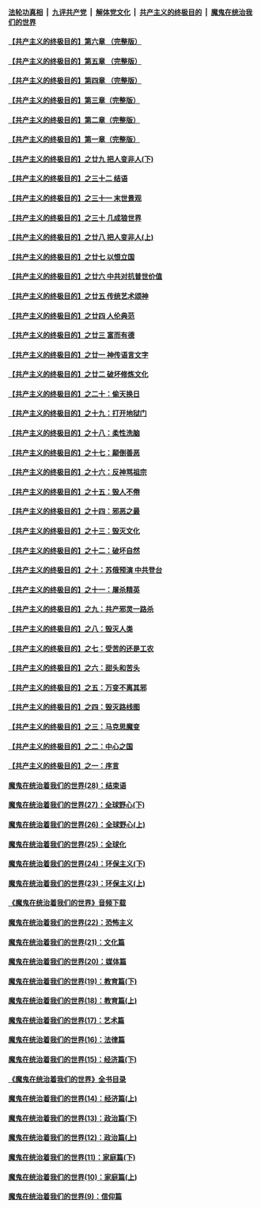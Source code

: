 ####  [法轮功真相](../../../../basic/blob/master/README.md?t=05300231) &nbsp;|&nbsp; [九评共产党](../../../../9ping.md/blob/master/README.md?t=05300231) &nbsp;|&nbsp; [解体党文化](../../../../jtdwh.md/blob/master/README.md?t=05300231)  &nbsp;|&nbsp; [共产主义的终极目的](../../../../gczydzjmd.md/blob/master/README.md?t=05300231) &nbsp;|&nbsp; [魔鬼在统治我们的世界](../../../../mgztzwmdsj.md/blob/master/README.md?t=05300231) 

#### [【共产主义的终极目的】第六章 （完整版）](../pages/nsc422/n11428913.md?t=05300231) 

#### [【共产主义的终极目的】第五章 （完整版）](../pages/nsc422/n11428912.md?t=05300231) 

#### [【共产主义的终极目的】第四章 （完整版）](../pages/nsc422/n11428907.md?t=05300231) 

#### [【共产主义的终极目的】第三章（完整版）](../pages/nsc422/n11428848.md?t=05300231) 

#### [【共产主义的终极目的】第二章（完整版）](../pages/nsc422/n11428831.md?t=05300231) 

#### [【共产主义的终极目的】第一章（完整版）](../pages/nsc422/n11417651.md?t=05300231) 

#### [【共产主义的终极目的】之廿九 把人变非人(下)](../pages/nsc422/n11344140.md?t=05300231) 

#### [【共产主义的终极目的】之三十二 结语](../pages/nsc422/n11360535.md?t=05300231) 

#### [【共产主义的终极目的】之三十一 末世景观](../pages/nsc422/n11351129.md?t=05300231) 

#### [【共产主义的终极目的】之三十 几成狼世界](../pages/nsc422/n11348280.md?t=05300231) 

#### [【共产主义的终极目的】之廿八 把人变非人(上)](../pages/nsc422/n11340492.md?t=05300231) 

#### [【共产主义的终极目的】之廿七 以恨立国](../pages/nsc422/n11336944.md?t=05300231) 

#### [【共产主义的终极目的】之廿六 中共对抗普世价值](../pages/nsc422/n11324785.md?t=05300231) 

#### [【共产主义的终极目的】之廿五 传统艺术颂神](../pages/nsc422/n11296396.md?t=05300231) 

#### [【共产主义的终极目的】之廿四 人伦典范](../pages/nsc422/n11296397.md?t=05300231) 

#### [【共产主义的终极目的】之廿三 富而有德](../pages/nsc422/n11283598.md?t=05300231) 

#### [【共产主义的终极目的】之廿一 神传语言文字](../pages/nsc422/n11263265.md?t=05300231) 

#### [【共产主义的终极目的】之廿二 破坏修炼文化](../pages/nsc422/n11245728.md?t=05300231) 

#### [【共产主义的终极目的】之二十：偷天换日](../pages/nsc422/n11238846.md?t=05300231) 

#### [【共产主义的终极目的】之十九：打开地狱门](../pages/nsc422/n11206376.md?t=05300231) 

#### [【共产主义的终极目的】之十八：柔性洗脑](../pages/nsc422/n11199994.md?t=05300231) 

#### [【共产主义的终极目的】之十七：颠倒善恶](../pages/nsc422/n11179782.md?t=05300231) 

#### [【共产主义的终极目的】之十六：反神骂祖宗](../pages/nsc422/n11166798.md?t=05300231) 

#### [【共产主义的终极目的】之十五：毁人不倦](../pages/nsc422/n11166792.md?t=05300231) 

#### [【共产主义的终极目的】之十四：邪恶之最](../pages/nsc422/n11150249.md?t=05300231) 

#### [【共产主义的终极目的】之十三：毁灭文化](../pages/nsc422/n11135227.md?t=05300231) 

#### [【共产主义的终极目的】之十二：破坏自然](../pages/nsc422/n11135214.md?t=05300231) 

#### [【共产主义的终极目的】之十：苏俄预演 中共登台](../pages/nsc422/n11118424.md?t=05300231) 

#### [【共产主义的终极目的】之十一：屠杀精英](../pages/nsc422/n11118442.md?t=05300231) 

#### [【共产主义的终极目的】之九：共产邪灵一路杀](../pages/nsc422/n11114139.md?t=05300231) 

#### [【共产主义的终极目的】之八：毁灭人类](../pages/nsc422/n11108503.md?t=05300231) 

#### [【共产主义的终极目的】之七：受苦的还是工农](../pages/nsc422/n11101809.md?t=05300231) 

#### [【共产主义的终极目的】之六：甜头和苦头](../pages/nsc422/n11096971.md?t=05300231) 

#### [【共产主义的终极目的】之五：万变不离其邪](../pages/nsc422/n11091285.md?t=05300231) 

#### [【共产主义的终极目的】之四：毁灭路线图](../pages/nsc422/n11086284.md?t=05300231) 

#### [【共产主义的终极目的】之三：马克思魔变](../pages/nsc422/n11061941.md?t=05300231) 

#### [【共产主义的终极目的】之二：中心之国](../pages/nsc422/n11047728.md?t=05300231) 

#### [【共产主义的终极目的】之一：序言](../pages/nsc422/n11086077.md?t=05300231) 

#### [魔鬼在统治着我们的世界(28)：结束语](../pages/nsc422/n10936246.md?t=05300231) 

#### [魔鬼在统治着我们的世界(27)：全球野心(下)](../pages/nsc422/n10928319.md?t=05300231) 

#### [魔鬼在统治着我们的世界(26)：全球野心(上)](../pages/nsc422/n10900318.md?t=05300231) 

#### [魔鬼在统治着我们的世界(25)：全球化](../pages/nsc422/n10788205.md?t=05300231) 

#### [魔鬼在统治着我们的世界(24)：环保主义(下)](../pages/nsc422/n10695307.md?t=05300231) 

#### [魔鬼在统治着我们的世界(23)：环保主义(上)](../pages/nsc422/n10688613.md?t=05300231) 

#### [《魔鬼在统治着我们的世界》音频下载](../pages/nsc422/n10635553.md?t=05300231) 

#### [魔鬼在统治着我们的世界(22)：恐怖主义](../pages/nsc422/n10614727.md?t=05300231) 

#### [魔鬼在统治着我们的世界(21)：文化篇](../pages/nsc422/n10597706.md?t=05300231) 

#### [魔鬼在统治着我们的世界(20)：媒体篇](../pages/nsc422/n10586579.md?t=05300231) 

#### [魔鬼在统治着我们的世界(19)：教育篇(下)](../pages/nsc422/n10564808.md?t=05300231) 

#### [魔鬼在统治着我们的世界(18)：教育篇(上)](../pages/nsc422/n10526970.md?t=05300231) 

#### [魔鬼在统治着我们的世界(17)：艺术篇](../pages/nsc422/n10499093.md?t=05300231) 

#### [魔鬼在统治着我们的世界(16)：法律篇](../pages/nsc422/n10485969.md?t=05300231) 

#### [魔鬼在统治着我们的世界(15)：经济篇(下)](../pages/nsc422/n10469975.md?t=05300231) 

#### [《魔鬼在统治着我们的世界》全书目录](../pages/nsc422/n10464261.md?t=05300231) 

#### [魔鬼在统治着我们的世界(14)：经济篇(上)](../pages/nsc422/n10457370.md?t=05300231) 

#### [魔鬼在统治着我们的世界(13)：政治篇(下)](../pages/nsc422/n10448270.md?t=05300231) 

#### [魔鬼在统治着我们的世界(12)：政治篇(上)](../pages/nsc422/n10444576.md?t=05300231) 

#### [魔鬼在统治着我们的世界(11)：家庭篇(下)](../pages/nsc422/n10440961.md?t=05300231) 

#### [魔鬼在统治着我们的世界(10)：家庭篇(上)](../pages/nsc422/n10435448.md?t=05300231) 

#### [魔鬼在统治着我们的世界(9)：信仰篇](../pages/nsc422/n10432159.md?t=05300231) 


